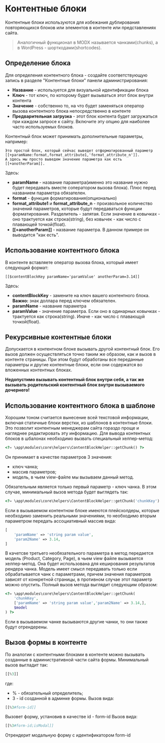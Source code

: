 # Контентные блоки

Контентные блоки используются для избежания дублирования повторяющихся блоков или элементов в контенте или представлениях сайта.

> Аналогичный функционал в MODX называется чанками(chunks), а в WordPress - шорткодами(shortcodes).

## Определение блока

Для определения контентного блока - создайте соответствующую запись в разделе "Контентные блоки" панели администрирования:

- **Название** - используется для визуальной идентификации блока
- **Ключ** - тот ключ, по которому будет вызываться этот блок внутри контента
- **Значение** - собственно то, на что будет заменяться оператор вызова контентного блока непосредственно в контенте
- **Предварительная загрузка** - этот блок контента будет загружаться при каждом запросе к сайту. Включите эту опцию для наиболее часто используемых блоков.

Контентный блок может принимать дополнительные параметры, например:

```
Это простой блок, который сейчас выведет отформатированный параметр
[[+paramName:format,format_attribute1,'format_attribute_n']].
А здесь мы просто выведем значение параметра как есть [[+anotherParam]].
```

Здесь:

- **paramName** - название параметра(именно это название нужно будет передавать вместе соператором вызова блока). Плюс перед названием параметра обязателен.
- **format** - функция форматирования(опционально)
- **format_attribute1** и **format_attribute_n** - произвольное количество значений параметров, которые будут передаваться функции форматирования. Разделитель - запятая. Если значение в ковычках - оно трактуется как строка(string), без ковычек - как число с плавающей точкой(float).
- **[[+anotherParam]]** - название параметра. В данном примере он выводится "как есть".

## Использование контентного блока

В контенте вставляете оператор вызова блока, который имеет следующий формат:

```
[[$contentBlockKey paramName='paramValue' anotherParam=3.14]]
```
Здесь:
- **contentBlockKey** - замените на ключ вашего контентного блока. **Важно:** знак доллара перед ключем обязателен.
- **paramName** - название параметра
- **paramValue** - значение параметра. Если оно в одинарных ковычках - трактуется как строка(string). Иначе - как число с плавающуй точкой(float).
## Рекурсивные контентные блоки
Допускается в контентном блоке вызывать другой контентный блок. Его вызов должен осуществляться точно таким же образом, как и вызов в контенте страницы. При этом будут обработаны все переданные параметры и другие контентные блоки, если они содержатся во вложенных контентных блоках.

**Недопустимо вызывать контентный блок внутри себя, а так же вызывать родительский контентный блок внутри вызываемого дочернего!**
## Использование контентного блока в шаблоне
Хорошим тоном считается вынесение всей текстовой информации, включая статичные блоки верстки, из шаблонов в контентные блоки. Это позволит контентным менеджерам сайта гораздо проще и нагляднее редактировать эту информацию.
Для вывода контентных блоков в шбалонах необходимо вызвать специальный хелпер-метод:
```php
<?= \app\modules\core\helpers\ContentBlockHelper::getChunk() ?>
```
Он принимает в качестве параметров 3 значения:
- ключ чанка;
- массив параметров;
- модель, в чьем view-файле мы вызываем данный метод.

Обязательным является только первый параметр - ключ чанка. В этом случае, минимальный вызов метода будет выглядеть так:
```php
<?= \app\modules\core\helpers\ContentBlockHelper::getChunk('chunkKey') ?>
```
Если в вызываемом контентном блоке имеются плейсхолдеры, которые необходимо заменить реальными значениями, то необходимо вторым параметром передать ассоциативный массив вида:
```php
[
    'paramName' => 'string param value',
    'param2Name' => 3.14,
]
```
В качетсве третьего необязательного параметра в метод передается модель (Product, Category, Page), в чьем view файле вызывается хелпер-метод.   Она будет использована для кеширования результатов рендера чанка. Модель имеет смысл передавать только если обрабатывается чанк с параметрами, причем значения параметров зависят от конкретной страницы, в противном случае этот параметр можно опустить.
Полный вызов метода выглядит следующим образом:
```php
<?= \app\modules\core\helpers\ContentBlockHelper::getChunk(
    'chunkKey',
    ['paramName' => 'string param value','param2Name' => 3.14,],
    $model
) ?>
```
Если в вызываемом чанке вызываются другие чанки, то они также будут отрендерены.
## Вызов формы в контенте
По аналогии с контентными блоками в контенте можно вызывать созданные в административной части сайта формы.
Минимальный вызов выгладит так:
```php
[[%3]]
```
где:
- % - обязательный определитель;
- 3 - id созданной в админке формы.
Вызов вида:
```php
[[%3#form-id]]
```
Вызовет форму, установив в качестве id - form-id
Вызов вида:
```php
[[%3#form-id;isModal]]
```
Отрендерит модальную форму с идентификатором form-id
